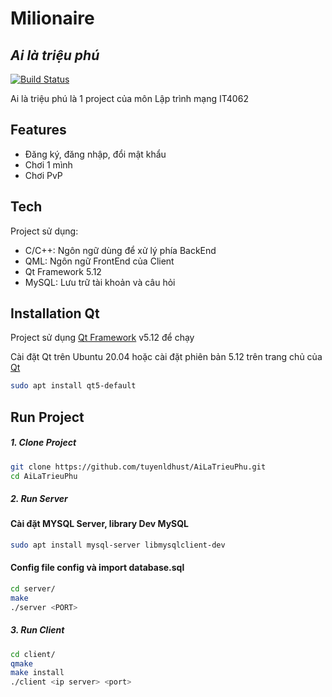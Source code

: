 # Milionaire
## _Ai là triệu phú_
[![Build Status](https://travis-ci.org/joemccann/dillinger.svg?branch=master)](https://travis-ci.org/joemccann/dillinger)

Ai là triệu phú là 1 project của môn Lập trình mạng IT4062

## Features

- Đăng ký, đăng nhập, đổi mật khẩu
- Chơi 1 mình
- Chơi PvP

## Tech

Project sử dụng:
- C/C++: Ngôn ngữ dùng để xử lý phía BackEnd
- QML: Ngôn ngữ FrontEnd của Client
- Qt Framework 5.12
- MySQL: Lưu trữ tài khoản và câu hỏi

## Installation Qt

Project sử dụng [Qt Framework](https://www.qt.io/) v5.12 để chạy

Cài đặt Qt trên Ubuntu 20.04 hoặc cài đặt phiên bản 5.12 trên trang chủ của [Qt](https://www.qt.io/)

```sh
sudo apt install qt5-default
```

## Run Project
##### _1. Clone Project_ #####

```sh
git clone https://github.com/tuyenldhust/AiLaTrieuPhu.git
cd AiLaTrieuPhu
```

##### _2. Run Server_ #####

#### Cài đặt MYSQL Server, library Dev MySQL ####
```sh
sudo apt install mysql-server libmysqlclient-dev
```

#### Config file config và import database.sql ####

```sh
cd server/
make
./server <PORT>
```

##### _3. Run Client_ #####

```sh
cd client/
qmake
make install
./client <ip server> <port>
```
